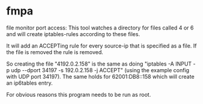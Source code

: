 # fmpa
file monitor port access:  This tool watches a directory for files called 4<ipv4-address> or 6<ipv6-address> and will create iptables-rules according to these files.

It will add an ACCEPTing rule for every source-ip that is specified as a file. If the file is removed the rule is removed.

So creating the file "4192.0.2.158" is the same as doing "iptables -A INPUT -p udp --dport 34197 -s 192.0.2.158 -j ACCEPT" (using the example config with UDP port 34197). The same holds for 62001:DB8::158 which will create an ip6tables entry.

For obvious reasons this program needs to be run as root.
